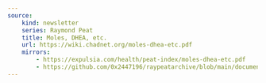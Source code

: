 ```yaml
---
source:
    kind: newsletter
    series: Raymond Peat
    title: Moles, DHEA, etc.
    url: https://wiki.chadnet.org/moles-dhea-etc.pdf
    mirrors:
        - https://expulsia.com/health/peat-index/moles-dhea-etc.pdf
        - https://github.com/0x2447196/raypeatarchive/blob/main/documents/newsletters/moles-dhea-etc.txt
---
```

